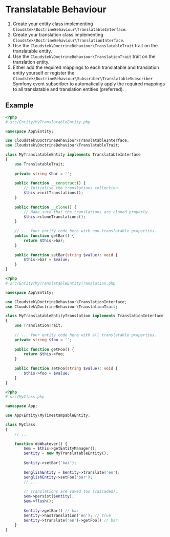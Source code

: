 # Translatable Behaviour

1. Create your entity class implementing `Cloudstek\DoctrineBehaviour\TranslatableInterface`.
2. Create your translation class implementing `Cloudstek\DoctrineBehaviour\TranslationInterface`.
3. Use the `Cloudstek\DoctrineBehaviour\TranslatableTrait` trait on the translatable entity.
4. Use the `Cloudstek\DoctrineBehaviour\TranslationTrait` trait on the translation entity.
5. Either add the required mappings to each translatable and translation entity yourself or register
   the `Cloudstek\DoctrineBehaviour\Subscriber\TranslatableSubscriber` Symfony event
   subscriber to automatically apply the required mappings to all translatable and translation entities (preferred).

## Example

```php
<?php
# src/Entity/MyTranslatableEntity.php

namespace App\Entity;

use Cloudstek\DoctrineBehaviour\TranslatableInterface;
use Cloudstek\DoctrineBehaviour\TranslatableTrait;

class MyTranslatableEntity implements TranslatableInterface
{
    use TranslatableTrait;
    
    private string $bar = '';
    
    public function __construct() {
        // Initialise the translations collection.
        $this->initTranslations();
    }
    
    public function __clone() {
        // Make sure that the translations are cloned properly.
        $this->cloneTranslations();
    }
    
    // ... Your entity code here with non-translatable properties.
    public function getBar() {
        return $this->bar;
    }
    
    public function setBar(string $value): void {
        $this->bar = $value;
    }
}
```

```php
<?php
# src/Entity/MyTranslatableEntityTranslation.php

namespace App\Entity;

use Cloudstek\DoctrineBehaviour\TranslationInterface;
use Cloudstek\DoctrineBehaviour\TranslationTrait;

class MyTranslatableEntityTranslation implements TranslationInterface
{
    use TranslationTrait;
    
    // ... Your entity code here with all translatable properties.
    private string $foo = '';
    
    public function getFoo() {
        return $this->foo;
    }
    
    public function setFoo(string $value): void {
        $this->foo = $value;
    }
}
```

```php
<?php
# src/MyClass.php

namespace App;

use App\Entity\MyTimestampableEntity;

class MyClass
{
    // ...
    
    function doWhatever() {
        $em = $this->getEntityManager();
        $entity = new MyTranslatableEntity();
        
        $entity->setBar('baz');
        
        $englishEntity = $entity->translate('en');
        $englishEntity->setFoo('bar');
        // ...
        
        // Translations are saved too (cascaded).
        $em->persist($entity);
        $em->flush();
        
        $entity->getBar() // baz
        $entity->hasTranslation('en'); // true
        $entity->translate('en')->getFoo() // bar
    }
}
```
